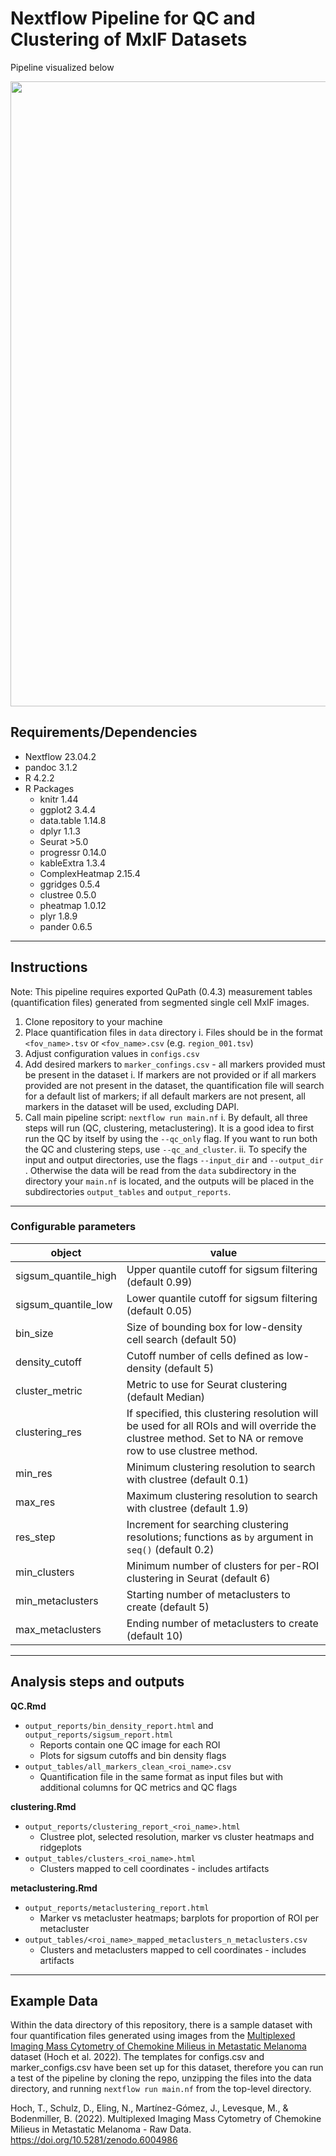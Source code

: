 # Nextflow Pipeline for QC and Clustering of MxIF Datasets

Pipeline visualized below

<img src="https://github.com/dimi-lab/mxif_clustering_pipeline/blob/main/images/mxif-pipeline.png" width="1000"/>

## Requirements/Dependencies

-   Nextflow 23.04.2
-   pandoc 3.1.2
-   R 4.2.2
-   R Packages
    -   knitr 1.44
    -   ggplot2 3.4.4
    -   data.table 1.14.8
    -   dplyr 1.1.3
    -   Seurat \>5.0
    -   progressr 0.14.0
    -   kableExtra 1.3.4
    -   ComplexHeatmap 2.15.4
    -   ggridges 0.5.4
    -   clustree 0.5.0
    -   pheatmap 1.0.12
    -   plyr 1.8.9
    -   pander 0.6.5

------------------------------------------------------------------------

## Instructions

Note: This pipeline requires exported QuPath (0.4.3) measurement tables (quantification files) generated from segmented single cell MxIF images.

1.  Clone repository to your machine
2.  Place quantification files in `data` directory
    i.  Files should be in the format `<fov_name>.tsv` or `<fov_name>.csv` (e.g. `region_001.tsv`)
3.  Adjust configuration values in `configs.csv`
4.  Add desired markers to `marker_confings.csv` - all markers provided must be present in the dataset
    i.  If markers are not provided or if all markers provided are not present in the dataset, the quantification file will search for a default list of markers; if all default markers are not present, all markers in the dataset will be used, excluding DAPI.
5.  Call main pipeline script: `nextflow run main.nf`
    i.  By default, all three steps will run (QC, clustering, metaclustering). It is a good idea to first run the QC by itself by using the `--qc_only` flag. If you want to run both the QC and clustering steps, use `--qc_and_cluster`.
    ii. To specify the input and output directories, use the flags `--input_dir` and `--output_dir` . Otherwise the data will be read from the `data` subdirectory in the directory your `main.nf` is located, and the outputs will be placed in the subdirectories `output_tables` and `output_reports`.

------------------------------------------------------------------------

### Configurable parameters

| object               | value                                                                                                                                                     |
|-------------------|-----------------------------------------------------|
| sigsum_quantile_high | Upper quantile cutoff for sigsum filtering (default 0.99)                                                                                                 |
| sigsum_quantile_low  | Lower quantile cutoff for sigsum filtering (default 0.05)                                                                                                 |
| bin_size             | Size of bounding box for low-density cell search (default 50)                                                                                             |
| density_cutoff       | Cutoff number of cells defined as low-density (default 5)                                                                                                 |
| cluster_metric       | Metric to use for Seurat clustering (default Median)                                                                                                      |
| clustering_res       | If specified, this clustering resolution will be used for all ROIs and will override the clustree method. Set to NA or remove row to use clustree method. |
| min_res              | Minimum clustering resolution to search with clustree (default 0.1)                                                                                       |
| max_res              | Maximum clustering resolution to search with clustree (default 1.9)                                                                                       |
| res_step             | Increment for searching clustering resolutions; functions as `by` argument in `seq()` (default 0.2)                                                       |
| min_clusters         | Minimum number of clusters for per-ROI clustering in Seurat (default 6)                                                                                   |
| min_metaclusters     | Starting number of metaclusters to create (default 5)                                                                                                     |
| max_metaclusters     | Ending number of metaclusters to create (default 10)                                                                                                      |

------------------------------------------------------------------------

## Analysis steps and outputs

**QC.Rmd**

-   `output_reports/bin_density_report.html` and `output_reports/sigsum_report.html`
    -   Reports contain one QC image for each ROI
    -   Plots for sigsum cutoffs and bin density flags
-   `output_tables/all_markers_clean_<roi_name>.csv`
    -   Quantification file in the same format as input files but with additional columns for QC metrics and QC flags

**clustering.Rmd**

-   `output_reports/clustering_report_<roi_name>.html`
    -   Clustree plot, selected resolution, marker vs cluster heatmaps and ridgeplots
-   `output_tables/clusters_<roi_name>.html`
    -   Clusters mapped to cell coordinates - includes artifacts

**metaclustering.Rmd**

-   `output_reports/metaclustering_report.html`
    -   Marker vs metacluster heatmaps; barplots for proportion of ROI per metacluster
-   `output_tables/<roi_name>_mapped_metaclusters_n_metaclusters.csv`
    -   Clusters and metaclusters mapped to cell coordinates - includes artifacts

------------------------------------------------------------------------

## Example Data

Within the data directory of this repository, there is a sample dataset with four quantification files generated using images from the [Multiplexed Imaging Mass Cytometry of Chemokine Milieus in Metastatic Melanoma](https://zenodo.org/records/6004986) dataset (Hoch et al. 2022). The templates for configs.csv and marker_configs.csv have been set up for this dataset, therefore you can run a test of the pipeline by cloning the repo, unzipping the files into the data directory, and running `nextflow run main.nf` from the top-level directory.

Hoch, T., Schulz, D., Eling, N., Martínez-Gómez, J., Levesque, M., & Bodenmiller, B. (2022). Multiplexed Imaging Mass Cytometry of Chemokine Milieus in Metastatic Melanoma - Raw Data. <https://doi.org/10.5281/zenodo.6004986>
